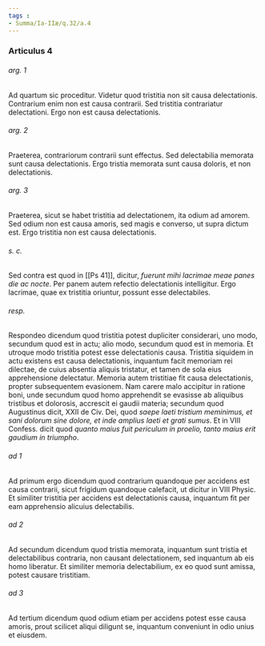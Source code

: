 ```yaml
---
tags : 
- Summa/Ia-IIæ/q.32/a.4
---
```


### Articulus 4

###### arg. 1
Ad quartum sic proceditur. Videtur quod tristitia non sit causa delectationis. Contrarium enim non est causa contrarii. Sed tristitia contrariatur delectationi. Ergo non est causa delectationis.

###### arg. 2
Praeterea, contrariorum contrarii sunt effectus. Sed delectabilia memorata sunt causa delectationis. Ergo tristia memorata sunt causa doloris, et non delectationis.

###### arg. 3
Praeterea, sicut se habet tristitia ad delectationem, ita odium ad amorem. Sed odium non est causa amoris, sed magis e converso, ut supra dictum est. Ergo tristitia non est causa delectationis.

###### s. c.
Sed contra est quod in [[Ps 41]], dicitur, *fuerunt mihi lacrimae meae panes die ac nocte*. Per panem autem refectio delectationis intelligitur. Ergo lacrimae, quae ex tristitia oriuntur, possunt esse delectabiles.

###### resp.
Respondeo dicendum quod tristitia potest dupliciter considerari, uno modo, secundum quod est in actu; alio modo, secundum quod est in memoria. Et utroque modo tristitia potest esse delectationis causa. Tristitia siquidem in actu existens est causa delectationis, inquantum facit memoriam rei dilectae, de cuius absentia aliquis tristatur, et tamen de sola eius apprehensione delectatur. Memoria autem tristitiae fit causa delectationis, propter subsequentem evasionem. Nam carere malo accipitur in ratione boni, unde secundum quod homo apprehendit se evasisse ab aliquibus tristibus et dolorosis, accrescit ei gaudii materia; secundum quod Augustinus dicit, XXII de Civ. Dei, quod *saepe laeti tristium meminimus, et sani dolorum sine dolore, et inde amplius laeti et grati sumus*. Et in VIII Confess. dicit quod *quanto maius fuit periculum in proelio, tanto maius erit gaudium in triumpho*.

###### ad 1
Ad primum ergo dicendum quod contrarium quandoque per accidens est causa contrarii, sicut frigidum quandoque calefacit, ut dicitur in VIII Physic. Et similiter tristitia per accidens est delectationis causa, inquantum fit per eam apprehensio alicuius delectabilis.

###### ad 2
Ad secundum dicendum quod tristia memorata, inquantum sunt tristia et delectabilibus contraria, non causant delectationem, sed inquantum ab eis homo liberatur. Et similiter memoria delectabilium, ex eo quod sunt amissa, potest causare tristitiam.

###### ad 3
Ad tertium dicendum quod odium etiam per accidens potest esse causa amoris, prout scilicet aliqui diligunt se, inquantum conveniunt in odio unius et eiusdem.

